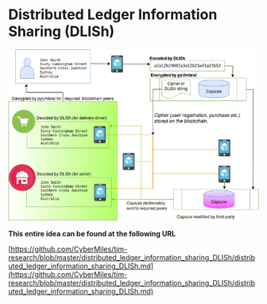 # Distributed Ledger Information Sharing (DLISh)

![DLISh architecture](https://github.com/tpmccallum/distributed_ledger_information_sharing_DLISh/blob/master/dlish_architecture.png)

**This entire idea can be found at the following URL**

[https://github.com/CyberMiles/tim-research/blob/master/distributed_ledger_information_sharing_DLISh/distributed_ledger_information_sharing_DLISh.md](https://github.com/CyberMiles/tim-research/blob/master/distributed_ledger_information_sharing_DLISh/distributed_ledger_information_sharing_DLISh.md)
